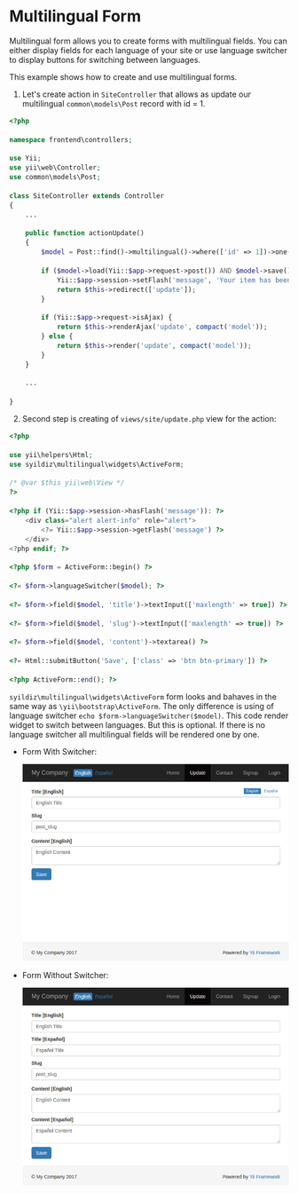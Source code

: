 Multilingual Form
============

Multilingual form allows you to create forms with multilingual fields. You can 
either display fields for each language of your site or use language switcher 
to display buttons for switching between languages. 

This example shows how to create and use multilingual forms.

1. Let's create action in `SiteController` that allows as update our multilingual `common\models\Post` record with id = 1.

```php
<?php

namespace frontend\controllers;

use Yii;
use yii\web\Controller;
use common\models\Post;

class SiteController extends Controller
{
    ...

    public function actionUpdate()
    {
        $model = Post::find()->multilingual()->where(['id' => 1])->one();

        if ($model->load(Yii::$app->request->post()) AND $model->save()) {
            Yii::$app->session->setFlash('message', 'Your item has been updated.');
            return $this->redirect(['update']);
        }

        if (Yii::$app->request->isAjax) {
            return $this->renderAjax('update', compact('model'));
        } else {
            return $this->render('update', compact('model'));
        }
    }

    ...

}
```

2. Second step is creating of `views/site/update.php` view for the action:

```php
<?php

use yii\helpers\Html;
use syildiz\multilingual\widgets\ActiveForm;

/* @var $this yii\web\View */
?>

<?php if (Yii::$app->session->hasFlash('message')): ?>
    <div class="alert alert-info" role="alert">
        <?= Yii::$app->session->getFlash('message') ?>
    </div>
<?php endif; ?>

<?php $form = ActiveForm::begin() ?>

<?= $form->languageSwitcher($model); ?>

<?= $form->field($model, 'title')->textInput(['maxlength' => true]) ?>

<?= $form->field($model, 'slug')->textInput(['maxlength' => true]) ?>

<?= $form->field($model, 'content')->textarea() ?>

<?= Html::submitButton('Save', ['class' => 'btn btn-primary']) ?>

<?php ActiveForm::end(); ?>

```

`syildiz\multilingual\widgets\ActiveForm` form looks and bahaves in the same way as `\yii\bootstrap\ActiveForm`.
The only difference is using of language switcher `echo $form->languageSwitcher($model)`. This code render widget to switch between languages.
But this is optional. If there is no language switcher all multilingual fields will be rendered one by one.

- Form With Switcher:

  ![Form With Switcher](https://raw.githubusercontent.com/syildiz/yii2-multilingual/master/docs/images/form-with-switcher.png)


- Form Without Switcher:

  ![Form Without Switcher](https://raw.githubusercontent.com/syildiz/yii2-multilingual/master/docs/images/form-without-switcher.png)

 
